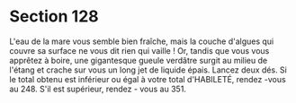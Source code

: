 # Section 128

L'eau de la mare vous semble bien fraîche, mais la couche d'algues
qui couvre sa surface ne vous dit rien qui vaille ! Or, tandis que
vous vous apprêtez à boire, une gigantesque gueule verdâtre surgit
au milieu de l'étang et crache sur vous un long jet de liquide épais.
Lancez deux dés. Si le total  obtenu est inférieur ou égal à votre
total d'HABILETÉ, rendez -vous au  248. S'il est supérieur, rendez -
vous au  351.